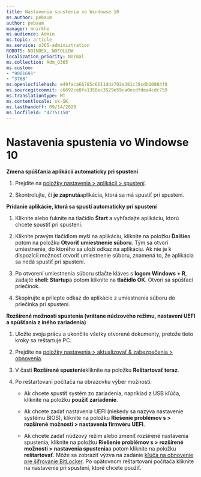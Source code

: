 ```yaml
---
title: Nastavenia spustenia vo Windowse 10
ms.author: pebaum
author: pebaum
manager: mnirkhe
ms.audience: Admin
ms.topic: article
ms.service: o365-administration
ROBOTS: NOINDEX, NOFOLLOW
localization_priority: Normal
ms.collection: Adm_O365
ms.custom:
- "9001691"
- "3768"
ms.openlocfilehash: e49faca66785c6611dda702a381c39cdb10884f8
ms.sourcegitcommit: c6692ce0fa1358ec3529e59ca0ecdfdea4cdc759
ms.translationtype: MT
ms.contentlocale: sk-SK
ms.lasthandoff: 09/14/2020
ms.locfileid: "47751150"
---
```

# <a name="startup-settings-in-windows-10"></a>Nastavenia spustenia vo Windowse 10

**Zmena spúšťania aplikácií automaticky pri spustení**

1. Prejdite na [položky nastavenia > aplikácií > spustení](ms-settings:startupapps?activationSource=GetHelp).

2. Skontrolujte, či **je zapnutá**aplikácia, ktorá sa má spustiť pri spustení.

**Pridanie aplikácie, ktorá sa spustí automaticky pri spustení**

1. Kliknite alebo ťuknite na tlačidlo **Štart** a vyhľadajte aplikáciu, ktorú chcete spustiť pri spustení.

2. Kliknite pravým tlačidlom myši na aplikáciu, kliknite na položku **Ďalšie**a potom na položku **Otvoriť umiestnenie súboru**. Tým sa otvorí umiestnenie, do ktorého sa uloží odkaz na aplikáciu. Ak nie je k dispozícii možnosť otvoriť umiestnenie súboru, znamená to, že aplikácia sa nedá spustiť pri spustení.

3. Po otvorení umiestnenia súboru stlačte kláves s **logom Windows + R**, zadajte **shell: Startup**a potom kliknite na **tlačidlo OK**. Otvorí sa spúšťací priečinok.

4. Skopírujte a prilepte odkaz do aplikácie z umiestnenia súboru do priečinka pri spustení.

**Rozšírené možnosti spustenia (vrátane núdzového režimu, nastavení UEFI a spúšťania z iného zariadenia)**

1. Uložte svoju prácu a ukončite všetky otvorené dokumenty, pretože tieto kroky sa reštartuje PC.

2. Prejdite na [položky nastavenia > aktualizovať & zabezpečenia > obnovenia](ms-settings:recovery?activationSource=GetHelp).

3. V časti **Rozšírené spustenie**kliknite na položku **Reštartovať teraz**. 

4. Po reštartovaní počítača na obrazovku výber možnosti:

    - Ak chcete spustiť systém zo zariadenia, napríklad z USB kľúča, kliknite na položku **použiť zariadenie**.

    - Ak chcete zadať nastavenia UEFI (niekedy sa nazýva nastavenie systému BIOS), kliknite na položku **Riešenie problémov s > rozšírené možnosti > nastavenia firmvéru UEFI**. 

    - Ak chcete zadať núdzový režim alebo zmeniť rozšírené nastavenia spustenia, kliknite na položku **Riešenie problémov s > rozšírené možnosti > nastavenia spustenia**a potom kliknite na položku **reštartovať**. Môže sa zobraziť výzva na zadanie [kľúča na obnovenie pre šifrovanie BitLocker](https://support.microsoft.com/help/4026181/windows-10-find-my-bitlocker-recovery-key). Po opätovnom reštartovaní počítača kliknite na nastavenie pri spustení, ktoré chcete použiť.